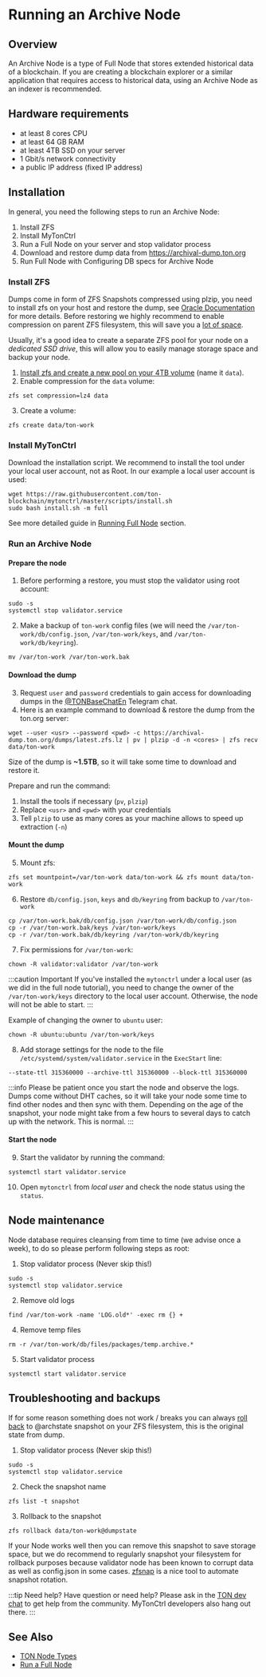 # Running an Archive Node

## Overview
An Archive Node is a type of Full Node that stores extended historical data of a blockchain. If you are creating a blockchain explorer or a similar application that requires access to historical data, using an Archive Node as an indexer is recommended.

## Hardware requirements 

* at least 8 cores CPU 
* at least 64 GB RAM 
* at least 4TB SSD on your server
* 1 Gbit/s network connectivity 
* a public IP address (fixed IP address)

## Installation

In general, you need the following steps to run an Archive Node:

1. Install ZFS
2. Install MyTonCtrl
3. Run a Full Node on your server and stop validator process
4. Download and restore dump data from https://archival-dump.ton.org
5. Run Full Node with Configuring DB specs for Archive Node


### Install ZFS

Dumps come in form of ZFS Snapshots compressed using plzip, you need to install zfs on your host and restore the dump, see [Oracle Documentation](https://docs.oracle.com/cd/E23824_01/html/821-1448/gavvx.html#scrolltoc) for more details. Before restoring we highly recommend to enable compression on parent ZFS filesystem, this will save you a [lot of space](https://www.servethehome.com/the-case-for-using-zfs-compression/).

Usually, it's a good idea to create a separate ZFS pool for your node on a _dedicated SSD drive_, this will allow you to easily manage storage space and backup your node.

1. [Install zfs and create a new pool on your 4TB volume](https://ubuntu.com/tutorials/setup-zfs-storage-pool) (name it `data`).
2. Enable compression for the `data` volume:
```shell
zfs set compression=lz4 data
```
3. Create a volume:
```shell
zfs create data/ton-work
```

### Install MyTonCtrl

Download the installation script. We recommend to install the tool under your local user account, not as Root. In our example a local user account is used:

```shell
wget https://raw.githubusercontent.com/ton-blockchain/mytonctrl/master/scripts/install.sh
sudo bash install.sh -m full
```

See more detailed guide in [Running Full Node](/participate/run-nodes/full-node) section.


### Run an Archive Node

#### Prepare the node

1. Before performing a restore, you must stop the validator using root account:
```shell
sudo -s
systemctl stop validator.service
```
2. Make a backup of `ton-work` config files (we will need the `/var/ton-work/db/config.json`, `/var/ton-work/keys`, and `/var/ton-work/db/keyring`).
```shell
mv /var/ton-work /var/ton-work.bak
```

#### Download the dump

3. Request `user` and `password` credentials to gain access for downloading dumps in the [@TONBaseChatEn](https://t.me/TONBaseChatEn) Telegram chat.
4. Here is an example command to download & restore the dump from the ton.org server:

```shell
wget --user <usr> --password <pwd> -c https://archival-dump.ton.org/dumps/latest.zfs.lz | pv | plzip -d -n <cores> | zfs recv data/ton-work
```

Size of the dump is __~1.5TB__, so it will take some time to download and restore it.

Prepare and run the command:
1. Install the tools if necessary (`pv`, `plzip`)
2. Replace `<usr>` and `<pwd>` with your credentials
2. Tell `plzip` to use as many cores as your machine allows to speed up extraction (`-n`)

#### Mount the dump

5. Mount zfs:
```shell
zfs set mountpoint=/var/ton-work data/ton-work && zfs mount data/ton-work
```
6. Restore `db/config.json`, `keys` and `db/keyring` from backup to `/var/ton-work`
```shell
cp /var/ton-work.bak/db/config.json /var/ton-work/db/config.json
cp -r /var/ton-work.bak/keys /var/ton-work/keys
cp -r /var/ton-work.bak/db/keyring /var/ton-work/db/keyring
```
7. Fix permissions for `/var/ton-work`:
```shell
chown -R validator:validator /var/ton-work
```

:::caution Important
If you've installed the `mytonctrl` under a local user (as we did in the full node tutorial), you need to change the owner of the `/var/ton-work/keys` directory to the local user account. Otherwise, the node will not be able to start.
:::

Example of changing the owner to `ubuntu` user:

```shell
chown -R ubuntu:ubuntu /var/ton-work/keys
```

8. Add storage settings for the node to the file `/etc/systemd/system/validator.service` in the `ExecStart` line: 
```shell
--state-ttl 315360000 --archive-ttl 315360000 --block-ttl 315360000
```

:::info
Please be patient once you start the node and observe the logs. Dumps come without DHT caches, so it will take your node some time to find other nodes and then sync with them. Depending on the age of the snapshot, your node might take from a few hours to several days to catch up with the network. This is normal.
:::

#### Start the node

9. Start the validator by running the command: 

```shell
systemctl start validator.service
```

10. Open `mytonctrl` from _local user_ and check the node status using the `status`.


## Node maintenance

Node database requires cleansing from time to time (we advise once a week), to do so please perform following steps as root:


1. Stop validator process (Never skip this!)
```shell
sudo -s
systemctl stop validator.service
```
2. Remove old logs
```shell
find /var/ton-work -name 'LOG.old*' -exec rm {} +
```
4. Remove temp files
```shell
rm -r /var/ton-work/db/files/packages/temp.archive.*
```
5. Start validator process
```shell
systemctl start validator.service
```

## Troubleshooting and backups
If for some reason something does not work / breaks you can always [roll back](https://docs.oracle.com/cd/E23824_01/html/821-1448/gbciq.html#gbcxk) to @archstate snapshot on your ZFS filesystem, this is the original state from dump. 

1. Stop validator process (Never skip this!)
```shell
sudo -s
systemctl stop validator.service
```
2. Check the snapshot name
```shell
zfs list -t snapshot
```
3. Rollback to the snapshot
```shell
zfs rollback data/ton-work@dumpstate
```

If your Node works well then you can remove this snapshot to save storage space, but we do recommend to regularly snapshot your filesystem for rollback purposes because validator node has been known to corrupt data as well as config.json in some cases. [zfsnap](https://www.zfsnap.org/docs.html) is a nice tool to automate snapshot rotation.

:::tip Need help?
Have question or need help? Please ask in the [TON dev chat](https://t.me/tondev_eng) to get help from the community. MyTonCtrl developers also hang out there.
:::


## See Also

* [TON Node Types](/participate/nodes/node-types)
* [Run a Full Node](/participate/run-nodes/full-node)